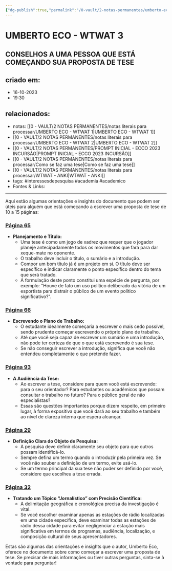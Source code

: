 ```yaml
---
{"dg-publish":true,"permalink":"/0-vault/2-notas-permanentes/umberto-eco-wtwat-3/","tags":["permanente","interessesdepesquisa","academia","academico"],"dgHomeLink":true,"dgShowLocalGraph":true,"dgShowFileTree":true,"dgEnableSearch":true,"noteIcon":""}
---
```


# UMBERTO ECO - WTWAT 3
## CONSELHOS A UMA PESSOA QUE ESTÁ COMEÇANDO SUA PROPOSTA DE TESE
## criado em: 
- 16-10-2023
- 19:30
## relacionados:
- notas: [[0 - VAULT/2 NOTAS PERMANENTES/notas literais para processar/UMBERTO ECO - WTWAT 1\|UMBERTO ECO - WTWAT 1]]
- [[0 - VAULT/2 NOTAS PERMANENTES/notas literais para processar/UMBERTO ECO - WTWAT 2\|UMBERTO ECO - WTWAT 2]]
- [[0 - VAULT/2 NOTAS PERMANENTES/PROMPT INICIAL - ECCO 2023 INCURSÃO\|PROMPT INICIAL - ECCO 2023 INCURSÃO]]
- [[0 - VAULT/2 NOTAS PERMANENTES/notas literais para processar/Como se faz uma tese\|Como se faz uma tese]]
- [[0 - VAULT/2 NOTAS PERMANENTES/notas literais para processar/WTWAT - ANKI\|WTWAT - ANKI]]
- tags: #interessesdepesquisa #academia #academico 
- Fontes & Links: 
---

Aqui estão algumas orientações e insights do documento que podem ser úteis para alguém que está começando a escrever uma proposta de tese de 10 a 15 páginas:

### [Página 65](https://askyourpdf.com/upload)
- **Planejamento e Título:**
  - Uma tese é como um jogo de xadrez que requer que o jogador planeje antecipadamente todos os movimentos que fará para dar xeque-mate no oponente.
  - O trabalho deve incluir o título, o sumário e a introdução.
  - Compor um bom título já é um projeto em si. O título deve ser específico e indicar claramente o ponto específico dentro do tema que será tratado.
  - A formulação deste ponto constitui uma espécie de pergunta, por exemplo: "Houve de fato um uso político deliberado da vitória de um esportista para distrair o público de um evento político significativo?".

### [Página 66](https://askyourpdf.com/upload)
- **Escrevendo o Plano de Trabalho:**
  - O estudante idealmente começaria a escrever o mais cedo possível, sendo prudente começar escrevendo o próprio plano de trabalho.
  - Até que você seja capaz de escrever um sumário e uma introdução, não pode ter certeza de que o que está escrevendo é sua tese.
  - Se não conseguir escrever a introdução, significa que você não entendeu completamente o que pretende fazer.

### [Página 93](https://askyourpdf.com/upload)
- **A Audiência da Tese:**
  - Ao escrever a tese, considere para quem você está escrevendo: para o seu orientador? Para estudantes ou acadêmicos que possam consultar o trabalho no futuro? Para o público geral de não especialistas?
  - Essas são questões importantes porque dizem respeito, em primeiro lugar, à forma expositiva que você dará ao seu trabalho e também ao nível de clareza interna que espera alcançar.

### [Página 29](https://askyourpdf.com/upload)
- **Definição Clara do Objeto de Pesquisa:**
  - A pesquisa deve definir claramente seu objeto para que outros possam identificá-lo.
  - Sempre defina um termo quando o introduzir pela primeira vez. Se você não souber a definição de um termo, evite usá-lo.
  - Se um termo principal da sua tese não puder ser definido por você, considere que escolheu a tese errada.

### [Página 32](https://askyourpdf.com/upload)
- **Tratando um Tópico “Jornalístico” com Precisão Científica:**
  - A delimitação geográfica e cronológica precisa da investigação é vital.
  - Se você escolher examinar apenas as estações de rádio localizadas em uma cidade específica, deve examinar todas as estações de rádio dessa cidade para evitar negligenciar a estação mais significativa em termos de programas, audiência, localização, e composição cultural de seus apresentadores.

Estas são algumas das orientações e insights que o autor, Umberto Eco, oferece no documento sobre como começar a escrever uma proposta de tese. Se precisar de mais informações ou tiver outras perguntas, sinta-se à vontade para perguntar!